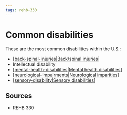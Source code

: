```yaml
---
tags: rehb-330
---
```


# Common disabilities

These are the most common disabilities within the U.S.:

- [[back-spinal-injuries|Back/spinal injuries]]
- Intellectual disability
- [[mental-health-disabilities|Mental health disabilities]]
- [[neurological-impairments|Neurological imparities]]
- [[sensory-disability|Sensory disabilities]]

## Sources

- REHB 330

[//begin]: # "Autogenerated link references for markdown compatibility"
[back-spinal-injuries|Back/spinal injuries]: back-spinal-injuries "Back and spinal injuries"
[mental-health-disabilities|Mental health disabilities]: mental-health-disabilities "Mental health disabilities"
[neurological-impairments|Neurological imparities]: neurological-impairments "Neurological impairments"
[sensory-disability|Sensory disabilities]: sensory-disability "Sensory disability"
[//end]: # "Autogenerated link references"